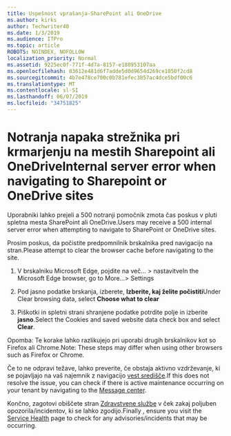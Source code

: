 ```yaml
---
title: Uspešnost vprašanja-SharePoint ali OneDrive
ms.author: kirks
author: Techwriter40
ms.date: 1/3/2019
ms.audience: ITPro
ms.topic: article
ROBOTS: NOINDEX, NOFOLLOW
localization_priority: Normal
ms.assetid: 9225ec0f-771f-4d7a-8157-e188953107aa
ms.openlocfilehash: 03612e481d6f7adde5d0d9654d269ce1050f2cd8
ms.sourcegitcommit: 4b7e478ce700c0b781efec3857ac4dce5bdf00c6
ms.translationtype: MT
ms.contentlocale: sl-SI
ms.lasthandoff: 06/07/2019
ms.locfileid: "34751825"
---
```

# <a name="internal-server-error-when-navigating-to-sharepoint-or-onedrive-sites"></a><span data-ttu-id="08575-102">Notranja napaka strežnika pri krmarjenju na mestih Sharepoint ali OneDrive</span><span class="sxs-lookup"><span data-stu-id="08575-102">Internal server error when navigating to Sharepoint or OneDrive sites</span></span>

<span data-ttu-id="08575-103">Uporabniki lahko prejeli a 500 notranji pomočnik zmota čas poskus v pluti spletna mesta SharePoint ali OneDrive.</span><span class="sxs-lookup"><span data-stu-id="08575-103">Users may receive a 500 internal server error when attempting to navigate to SharePoint or OneDrive sites.</span></span> 

<span data-ttu-id="08575-104">Prosim poskus, da počistite predpomnilnik brskalnika pred navigacijo na stran.</span><span class="sxs-lookup"><span data-stu-id="08575-104">Please attempt to clear the browser cache before navigating to the site.</span></span>


1. <span data-ttu-id="08575-105">V brskalniku Microsoft Edge, pojdite na več... > nastavitve</span><span class="sxs-lookup"><span data-stu-id="08575-105">In the Microsoft Edge browser, go to More...> Settings</span></span>

2. <span data-ttu-id="08575-106">Pod jasno podatke brskanja, izberete, **Izberite, kaj želite počistiti**</span><span class="sxs-lookup"><span data-stu-id="08575-106">Under Clear browsing data, select **Choose what to clear**</span></span>

3. <span data-ttu-id="08575-107">Piškotki in spletni strani shranjene podatke potrdite polje in izberite **jasno**.</span><span class="sxs-lookup"><span data-stu-id="08575-107">Select the Cookies and saved website data check box and select **Clear**.</span></span>

<span data-ttu-id="08575-108">Opomba: Te korake lahko razlikujejo pri uporabi drugih brskalnikov kot so Firefox ali Chrome.</span><span class="sxs-lookup"><span data-stu-id="08575-108">Note: These steps may differ when using other browsers such as Firefox or Chrome.</span></span>

<span data-ttu-id="08575-109">Če to ne odpravi težave, lahko preverite, če obstaja aktivno vzdrževanje, ki se pojavljajo na vaš najemnik z navigacijo [vest središče](https://portal.office.com/adminportal/home#/MessageCenter).</span><span class="sxs-lookup"><span data-stu-id="08575-109">If this does not resolve the issue, you can check if there is active maintenance occurring on your tenant by navigating to the [Message center](https://portal.office.com/adminportal/home#/MessageCenter).</span></span>

<span data-ttu-id="08575-110">Končno, zagotovi obiščete stran [Zdravstvene službe](https://portal.office.com/adminportal/home#/servicehealth) v ček zakaj poljuben opozorila/incidentov, ki se lahko zgodijo.</span><span class="sxs-lookup"><span data-stu-id="08575-110">Finally , ensure you visit the [Service Health](https://portal.office.com/adminportal/home#/servicehealth) page to check for any advisories/incidents that may be occurring.</span></span>

